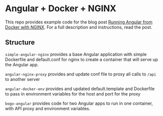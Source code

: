 # Angular + Docker + NGINX

This repo provides example code for the blog post [Running Angular from Docker with NGINX](https://rhgeek.github.io/angular-docker-nginx.html). 
For a full description and instructions, read the post.

## Structure

`simple-angular-nginx` provides a base Angular application with simple Dockerfile and default.conf for nginx 
to create a container that will serve up the Angular app.

`angular-nginx-proxy` provides and update conf file to proxy all calls to `/api` to another server

`angular-docker-env` provides and updated default.template and Dockerfile to pass in environment variables for the host and port for the proxy

`bogo-angular` provides code for two Angular apps to run in one container, with API proxy and environment variables.